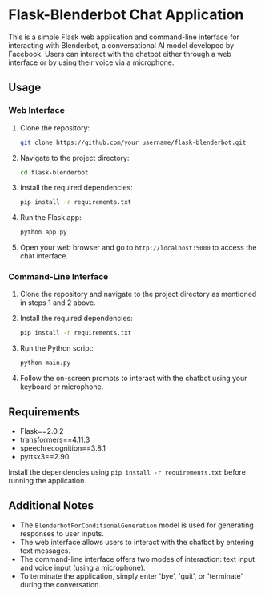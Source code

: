 # Flask-Blenderbot Chat Application

This is a simple Flask web application and command-line interface for interacting with Blenderbot, a conversational AI model developed by Facebook. Users can interact with the chatbot either through a web interface or by using their voice via a microphone.

## Usage

### Web Interface

1. Clone the repository:

    ```bash
    git clone https://github.com/your_username/flask-blenderbot.git
    ```

2. Navigate to the project directory:

    ```bash
    cd flask-blenderbot
    ```

3. Install the required dependencies:

    ```bash
    pip install -r requirements.txt
    ```

4. Run the Flask app:

    ```bash
    python app.py
    ```

5. Open your web browser and go to `http://localhost:5000` to access the chat interface.

### Command-Line Interface

1. Clone the repository and navigate to the project directory as mentioned in steps 1 and 2 above.

2. Install the required dependencies:

    ```bash
    pip install -r requirements.txt
    ```

3. Run the Python script:

    ```bash
    python main.py
    ```

4. Follow the on-screen prompts to interact with the chatbot using your keyboard or microphone.

## Requirements

- Flask==2.0.2
- transformers==4.11.3
- speechrecognition==3.8.1
- pyttsx3==2.90

Install the dependencies using `pip install -r requirements.txt` before running the application.

## Additional Notes

- The `BlenderbotForConditionalGeneration` model is used for generating responses to user inputs.
- The web interface allows users to interact with the chatbot by entering text messages.
- The command-line interface offers two modes of interaction: text input and voice input (using a microphone).
- To terminate the application, simply enter 'bye', 'quit', or 'terminate' during the conversation.

